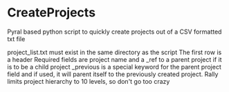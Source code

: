 # CreateProjects
Pyral based python script to quickly create projects out of a CSV formatted txt file

project_list.txt must exist in the same directory as the script
The first row is a header
Required fields are project name and a _ref to a parent project if it is to be a child project
_previous is a special keyword for the parent project field and if used, it will parent itself to the previously created project.
Rally limits project hierarchy to 10 levels, so don't go too crazy
